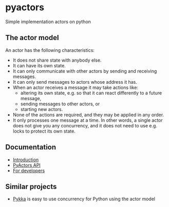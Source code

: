 pyactors
========

Simple implementation actors on python

## The actor model

An actor has the following characteristics:

 * It does not share state with anybody else.
 * It can have its own state.
 * It can only communicate with other actors by sending and receiving messages.
 * It can only send messages to actors whose address it has.
 * When an actor receives a message it may take actions like:
    - altering its own state, e.g. so that it can react differently to a future message,
    - sending messages to other actors, or
    - starting new actors.
 * None of the actions are required, and they may be applied in any order.
 * It only processes one message at a time. In other words, a single actor does not give you any concurrency, and it does not need to use e.g. locks to protect its own state.

## Documentation

- [Introduction](http://https://github.com/ownport/pyactors/tree/master/docs/introduction.md)
- [PyActors API](http://https://github.com/ownport/pyactors/tree/master/docs/api.md)
- [For developers](http://https://github.com/ownport/pyactors/tree/master/docs/development.md)

## Similar projects

- [Pykka](http://pykka.readthedocs.org/en/latest/) is easy to use concurrency for Python using the actor model

